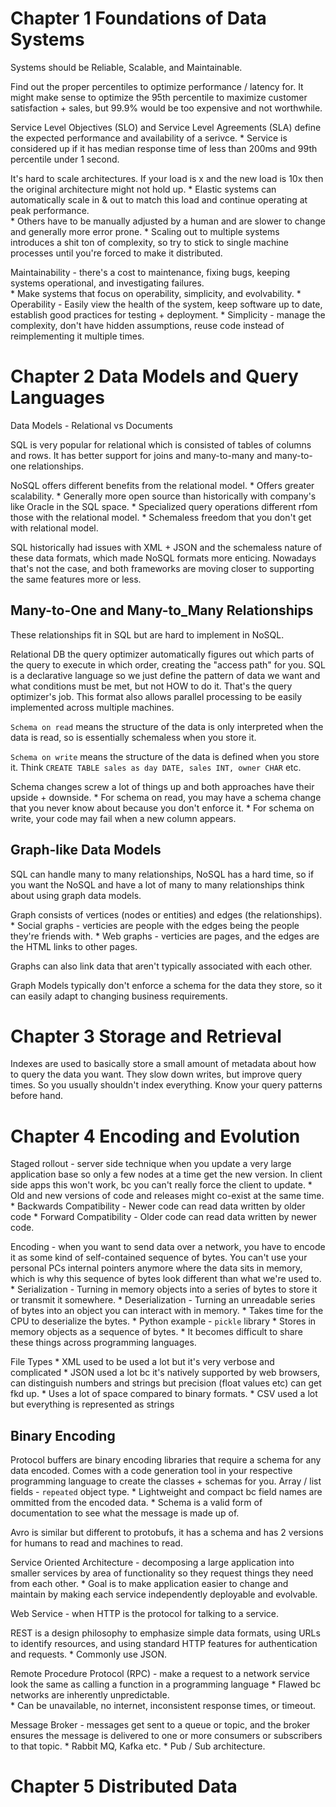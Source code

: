 # Chapter 1 Foundations of Data Systems
Systems should be Reliable, Scalable, and Maintainable.

Find out the proper percentiles to optimize performance / latency for.  It might make sense to optimize the 95th percentile to maximize customer satisfaction + sales, but 99.9% would be too expensive and not worthwhile.

Service Level Objectives (SLO) and Service Level Agreements (SLA) define the expected performance and availability of a serivce. 
    * Service is considered up if it has median response time of less than 200ms and 99th percentile under 1 second.

It's hard to scale architectures.  If your load is x and the new load is 10x then the original architecture might not hold up.
    * Elastic systems can automatically scale in & out to match this load and continue operating at peak performance.  
    * Others have to be manually adjusted by a human and are slower to change and generally more error prone.
    * Scaling out to multiple systems introduces a shit ton of complexity, so try to stick to single machine processes until you're forced to make it distributed.

Maintainability - there's a cost to maintenance, fixing bugs, keeping systems operational, and investigating failures.  
    * Make systems that focus on operability, simplicity, and evolvability.
      * Operability - Easily view the health of the system, keep software up to date, establish good practices for testing + deployment.
      * Simplicity - manage the complexity, don't have hidden assumptions, reuse code instead of reimplementing it multiple times.

# Chapter 2 Data Models and Query Languages
Data Models - Relational vs Documents

SQL is very popular for relational which is consisted of tables of columns and rows.  It has better support for joins and many-to-many and many-to-one relationships.

NoSQL offers different benefits from the relational model.
    * Offers greater scalability.
    * Generally more open source than historically with company's like Oracle in the SQL space.
    * Specialized query operations different rfom those with the relational model.
    * Schemaless freedom that you don't get with relational model.

SQL historically had issues with XML + JSON and the schemaless nature of these data formats, which made NoSQL formats more enticing.  Nowadays that's not the case, and both frameworks are moving closer to supporting the same features more or less.

## Many-to-One and Many-to_Many Relationships
These relationships fit in SQL but are hard to implement in NoSQL.

Relational DB the query optimizer automatically figures out which parts of the query to execute in which order, creating the "access path" for you.  SQL is a declarative language so we just define the pattern of data we want and what conditions must be met, but not HOW to do it.  That's the query optimizer's job.  This format also allows parallel processing to be easily implemented across multiple machines.

`Schema on read` means the structure of the data is only interpreted when the data is read, so is essentially schemaless when you store it.

`Schema on write` means the structure of the data is defined when you store it.  Think `CREATE TABLE sales as day DATE, sales INT, owner CHAR` etc.

Schema changes screw a lot of things up and both approaches have their upside + downside.
    * For schema on read, you may have a schema change that you never know about because you don't enforce it.
    * For schema on write, your code may fail when a new column appears.

## Graph-like Data Models
SQL can handle many to many relationships, NoSQL has a hard time, so if you want the NoSQL and have a lot of many to many relationships think about using graph data models.

Graph consists of vertices (nodes or entities) and edges (the relationships).
    * Social graphs - verticies are people with the edges being the people they're friends with.
    * Web graphs - verticies are pages, and the edges are the HTML links to other pages.

Graphs can also link data that aren't typically associated with each other.

Graph Models typically don't enforce a schema for the data they store, so it can easily adapt to changing business requirements.

# Chapter 3 Storage and Retrieval
Indexes are used to basically store a small amount of metadata about how to query the data you want.  They slow down writes, but improve query times.  So you usually shouldn't index everything.  Know your query patterns before hand.

# Chapter 4 Encoding and Evolution
Staged rollout - server side technique when you update a very large application base so only a few nodes at a time get the new version.  In client side apps this won't work, bc you can't really force the client to update.
    * Old and new versions of code and releases might co-exist at the same time.
    * Backwards Compatibility - Newer code can read data written by older code
    * Forward Compatibility - Older code can read data written by newer code.

Encoding - when you want to send data over a network, you have to encode it as some kind of self-contained sequence of bytes.  You can't use your personal PCs internal pointers anymore where the data sits in memory, which is why this sequence of bytes look different than what we're used to.
    * Serialization - Turning in memory objects into a series of bytes to store it or transmit it somewhere.
    * Deserialization - Turning an unreadable series of bytes into an object you can interact with in memory.
      * Takes time for the CPU to deserialize the bytes.
    * Python example - `pickle` library
      * Stores in memory objects as a sequence of bytes.
      * It becomes difficult to share these things across programming languages.

File Types
    * XML used to be used a lot but it's very verbose and complicated
    * JSON used a lot bc it's natively supported by web browsers, can distinguish numbers and strings but precision (float values etc) can get fkd up.
      * Uses a lot of space compared to binary formats.
    * CSV used a lot but everything is represented as strings

## Binary Encoding
Protocol buffers are binary encoding libraries that require a schema for any data encoded.  Comes with a code generation tool in your respective programming language to create the classes + schemas for you.  Array / list fields - `repeated` object type.
    * Lightweight and compact bc field names are ommitted from the encoded data.
    * Schema is a valid form of documentation to see what the message is made up of.

Avro is similar but different to protobufs, it has a schema and has 2 versions for humans to read and machines to read.

Service Oriented Architecture - decomposing a large application into smaller services by area of functionality so they request things they need from each other.
    * Goal is to make application easier to change and maintain by making each service independently deployable and evolvable.

Web Service - when HTTP is the protocol for talking to a service.

REST is a design philosophy to emphasize simple data formats, using URLs to identify resources, and using standard HTTP features for authentication and requests.
    * Commonly use JSON.

Remote Procedure Protocol (RPC) - make a request to a network service look the same as calling a function in a programming language
    * Flawed bc networks are inherently unpredictable.  
      * Can be unavailable, no internet, inconsistent response times, or timeout.

Message Broker - messages get sent to a queue or topic, and the broker ensures the message is delivered to one or more consumers or subscribers to that topic.
    * Rabbit MQ, Kafka etc.
    * Pub / Sub architecture.

# Chapter 5 Distributed Data